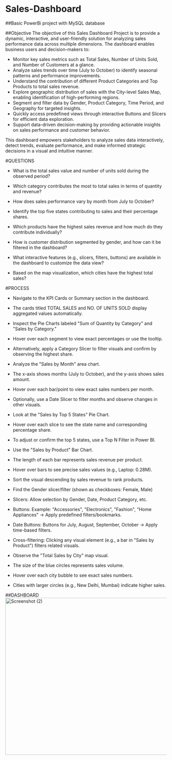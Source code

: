 # Sales-Dashboard
##Basic PowerBi project with MySQL database

##Objective
The objective of this Sales Dashboard Project is to provide a dynamic, interactive, and user-friendly solution for analyzing sales performance data across multiple dimensions. The dashboard enables business users and decision-makers to:

- Monitor key sales metrics such as Total Sales, Number of Units Sold, and Number of Customers at a glance.
- Analyze sales trends over time (July to October) to identify seasonal patterns and performance improvements.
- Understand the contribution of different Product Categories and Top Products to total sales revenue.
- Explore geographic distribution of sales with the City-level Sales Map, enabling identification of high-performing regions.
- Segment and filter data by Gender, Product Category, Time Period, and Geography for targeted insights.
- Quickly access predefined views through interactive Buttons and Slicers for efficient data exploration.
- Support data-driven decision-making by providing actionable insights on sales performance and customer behavior.

This dashboard empowers stakeholders to analyze sales data interactively, detect trends, evaluate performance, and make informed strategic decisions in a visual and intuitive manner.

#QUESTIONS
- What is the total sales value and number of units sold during the observed period?

- Which category contributes the most to total sales in terms of quantity and revenue?

- How does sales performance vary by month from July to October?

- Identify the top five states contributing to sales and their percentage shares.

- Which products have the highest sales revenue and how much do they contribute individually?

- How is customer distribution segmented by gender, and how can it be filtered in the dashboard?

- What interactive features (e.g., slicers, filters, buttons) are available in the dashboard to customize the data view?

- Based on the map visualization, which cities have the highest total sales?

#PROCESS
- Navigate to the KPI Cards or Summary section in the dashboard.
- The cards titled TOTAL SALES and NO. OF UNITS SOLD display aggregated values automatically.
- Inspect the Pie Charts labeled "Sum of Quantity by Category" and "Sales by Category."
  
- Hover over each segment to view exact percentages or use the tooltip.
- Alternatively, apply a Category Slicer to filter visuals and confirm by observing the highest share.
  
- Analyze the "Sales by Month" area chart.
- The x-axis shows months (July to October), and the y-axis shows sales amount.
- Hover over each bar/point to view exact sales numbers per month.
- Optionally, use a Date Slicer to filter months and observe changes in other visuals.

- Look at the "Sales by Top 5 States" Pie Chart.
- Hover over each slice to see the state name and corresponding percentage share.
- To adjust or confirm the top 5 states, use a Top N Filter in Power BI.

- Use the "Sales by Product" Bar Chart.
- The length of each bar represents sales revenue per product.
- Hover over bars to see precise sales values (e.g., Laptop: 0.28M).
- Sort the visual descending by sales revenue to rank products.

- Find the Gender slicer/filter (shown as checkboxes: Female, Male)

- Slicers:
Allow selection by Gender, Date, Product Category, etc.
- Buttons:
Example: "Accessories", "Electronics", "Fashion", "Home Appliances" → Apply predefined filters/bookmarks.
- Date Buttons:
Buttons for July, August, September, October → Apply time-based filters.
- Cross-filtering:
Clicking any visual element (e.g., a bar in "Sales by Product") filters related visuals.

- Observe the "Total Sales by City" map visual.
- The size of the blue circles represents sales volume.
- Hover over each city bubble to see exact sales numbers.
- Cities with larger circles (e.g., New Delhi, Mumbai) indicate higher sales.

##DASHBOARD
<img width="879" height="491" alt="Screenshot (2)" src="https://github.com/user-attachments/assets/b596a44b-35c3-4216-bb6b-6d345934ee70" />
